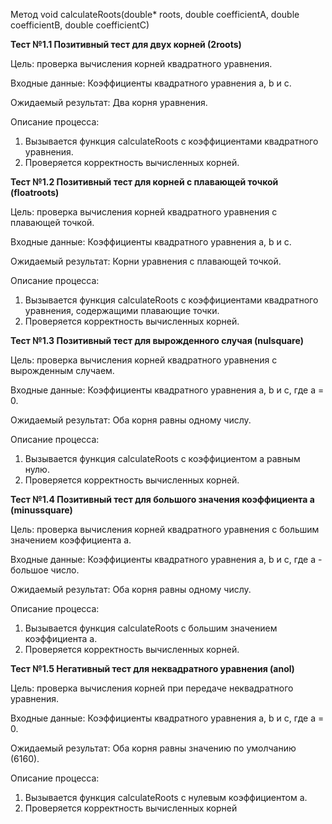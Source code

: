 Метод void calculateRoots(double* roots, double coefficientA, double coefficientB, double coefficientC)

**Тест №1.1 Позитивный тест для двух корней (2roots)**

Цель: проверка вычисления корней квадратного уравнения.

Входные данные: Коэффициенты квадратного уравнения a, b и c.

Ожидаемый результат: Два корня уравнения.

Описание процесса: 

1. Вызывается функция calculateRoots с коэффициентами квадратного уравнения.
2. Проверяется корректность вычисленных корней.

**Тест №1.2 Позитивный тест для корней с плавающей точкой (floatroots)**

Цель: проверка вычисления корней квадратного уравнения с плавающей точкой.

Входные данные: Коэффициенты квадратного уравнения a, b и c.

Ожидаемый результат: Корни уравнения с плавающей точкой.

Описание процесса: 

1. Вызывается функция calculateRoots с коэффициентами квадратного уравнения, содержащими плавающие точки.
2. Проверяется корректность вычисленных корней.

**Тест №1.3 Позитивный тест для вырожденного случая (nulsquare)**

Цель: проверка вычисления корней квадратного уравнения с вырожденным случаем.

Входные данные: Коэффициенты квадратного уравнения a, b и c, где a = 0.

Ожидаемый результат: Оба корня равны одному числу.

Описание процесса: 

1. Вызывается функция calculateRoots с коэффициентом a равным нулю.
2. Проверяется корректность вычисленных корней.

**Тест №1.4 Позитивный тест для большого значения коэффициента a (minussquare)**

Цель: проверка вычисления корней квадратного уравнения с большим значением коэффициента a.

Входные данные: Коэффициенты квадратного уравнения a, b и c, где a - большое число.

Ожидаемый результат: Оба корня равны одному числу.

Описание процесса: 

1. Вызывается функция calculateRoots с большим значением коэффициента a.
2. Проверяется корректность вычисленных корней.

**Тест №1.5 Негативный тест для неквадратного уравнения (anol)**

Цель: проверка вычисления корней при передаче неквадратного уравнения.

Входные данные: Коэффициенты квадратного уравнения a, b и c, где a = 0.

Ожидаемый результат: Оба корня равны значению по умолчанию (6160).

Описание процесса: 

1. Вызывается функция calculateRoots с нулевым коэффициентом a.
2. Проверяется корректность вычисленных корней
